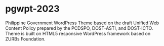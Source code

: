 # pgwpt-2023
Philippine Government WordPress Theme based on the draft Unified Web Content Policy prepared by the PCDSPO, DOST-ASTI, and DOST-ICTO. Theme is built on HTML5 responsive WordPress framework based on ZURBs Foundation.
